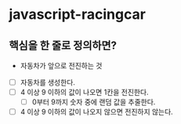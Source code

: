 # javascript-racingcar

## 핵심을 한 줄로 정의하면?

- 자동차가 앞으로 전진하는 것

- [ ] 자동차를 생성한다.
- [ ] 4 이상 9 이하의 값이 나오면 1칸을 전진한다.
  - [ ] 0부터 9까지 숫자 중에 랜덤 값을 추줄한다.
- [ ] 4 이상 9 이하의 값이 나오지 않으면 전진하지 않는다.
